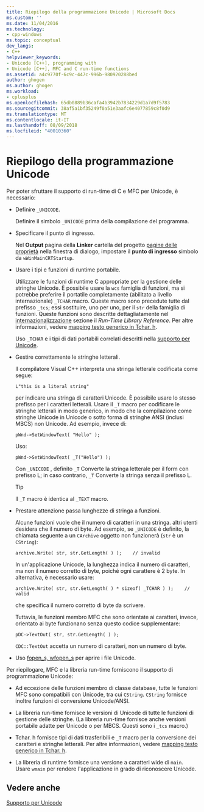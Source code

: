 ```yaml
---
title: Riepilogo della programmazione Unicode | Microsoft Docs
ms.custom: ''
ms.date: 11/04/2016
ms.technology:
- cpp-windows
ms.topic: conceptual
dev_langs:
- C++
helpviewer_keywords:
- Unicode [C++], programming with
- Unicode [C++], MFC and C run-time functions
ms.assetid: a4c9770f-6c9c-447c-996b-980920288bed
author: ghogen
ms.author: ghogen
ms.workload:
- cplusplus
ms.openlocfilehash: 65db0889b36cafa4b3942b7834229d1a7d9f5783
ms.sourcegitcommit: 38af5a1bf35249f0a51e3aafc6e4077859c8f0d9
ms.translationtype: MT
ms.contentlocale: it-IT
ms.lasthandoff: 08/09/2018
ms.locfileid: "40010360"
---
```

# <a name="unicode-programming-summary"></a>Riepilogo della programmazione Unicode
Per poter sfruttare il supporto di run-time di C e MFC per Unicode, è necessario:  
  
-   Definire `_UNICODE`.  
  
     Definire il simbolo `_UNICODE` prima della compilazione del programma.  
  
-   Specificare il punto di ingresso.  
  
     Nel **Output** pagina della **Linker** cartella del progetto [pagine delle proprietà](../ide/property-pages-visual-cpp.md) nella finestra di dialogo, impostare il **punto di ingresso** simbolo da `wWinMainCRTStartup`.  
  
-   Usare i tipi e funzioni di runtime portabile.  
  
     Utilizzare le funzioni di runtime C appropriate per la gestione delle stringhe Unicode. È possibile usare la `wcs` famiglia di funzioni, ma si potrebbe preferire il portatile completamente (abilitato a livello internazionale) `_TCHAR` macro. Queste macro sono precedute tutte dal prefisso `_tcs`; essi sostituire, uno per uno, per il `str` della famiglia di funzioni. Queste funzioni sono descritte dettagliatamente nel [internazionalizzazione](../c-runtime-library/internationalization.md) sezione il *Run-Time Library Reference*. Per altre informazioni, vedere [mapping testo generico in Tchar. h](../text/generic-text-mappings-in-tchar-h.md).  
  
     Uso `_TCHAR` e i tipi di dati portabili correlati descritti nella [supporto per Unicode](../text/support-for-unicode.md).  
  
-   Gestire correttamente le stringhe letterali.  
  
     Il compilatore Visual C++ interpreta una stringa letterale codificata come segue:  
  
    ```  
    L"this is a literal string"  
    ```  
  
     per indicare una stringa di caratteri Unicode. È possibile usare lo stesso prefisso per i caratteri letterali. Usare il `_T` macro per codificare le stringhe letterali in modo generico, in modo che la compilazione come stringhe Unicode in Unicode o sotto forma di stringhe ANSI (inclusi MBCS) non Unicode. Ad esempio, invece di:  
  
    ```  
    pWnd->SetWindowText( "Hello" );  
    ```  
  
     Uso:  
  
    ```  
    pWnd->SetWindowText( _T("Hello") );  
    ```  
  
     Con `_UNICODE` , definito `_T` Converte la stringa letterale per il form con prefisso L; in caso contrario, `_T` Converte la stringa senza il prefisso L.  
  
    > [!TIP]
    >  Il `_T` macro è identica al `_TEXT` macro.  
  
-   Prestare attenzione passa lunghezze di stringa a funzioni.  
  
     Alcune funzioni vuole che il numero di caratteri in una stringa. altri utenti desidera che il numero di byte. Ad esempio, se `_UNICODE` è definito, la chiamata seguente a un `CArchive` oggetto non funzionerà (`str` è un `CString`):  
  
    ```  
    archive.Write( str, str.GetLength( ) );    // invalid  
    ```  
  
     In un'applicazione Unicode, la lunghezza indica il numero di caratteri, ma non il numero corretto di byte, poiché ogni carattere è 2 byte. In alternativa, è necessario usare:  
  
    ```  
    archive.Write( str, str.GetLength( ) * sizeof( _TCHAR ) );    // valid  
    ```  
  
     che specifica il numero corretto di byte da scrivere.  
  
     Tuttavia, le funzioni membro MFC che sono orientate ai caratteri, invece, orientato ai byte funzionano senza questo codice supplementare:  
  
    ```  
    pDC->TextOut( str, str.GetLength( ) );  
    ```  
  
     `CDC::TextOut` accetta un numero di caratteri, non un numero di byte.  
  
-   Uso [fopen_s, wfopen_s](../c-runtime-library/reference/fopen-s-wfopen-s.md) per aprire i file Unicode.  
  
 Per riepilogare, MFC e la libreria run-time forniscono il supporto di programmazione Unicode:  
  
-   Ad eccezione delle funzioni membro di classe database, tutte le funzioni MFC sono compatibili con Unicode, tra cui `CString`. `CString` fornisce inoltre funzioni di conversione Unicode/ANSI.  
  
-   La libreria run-time fornisce le versioni di Unicode di tutte le funzioni di gestione delle stringhe. (La libreria run-time fornisce anche versioni portabile adatte per Unicode o per MBCS. Questi sono i `_tcs` macro.)  
  
-   Tchar. h fornisce tipi di dati trasferibili e `_T` macro per la conversione dei caratteri e stringhe letterali. Per altre informazioni, vedere [mapping testo generico in Tchar. h](../text/generic-text-mappings-in-tchar-h.md).  
  
-   La libreria di runtime fornisce una versione a caratteri wide di `main`. Usare `wmain` per rendere l'applicazione in grado di riconoscere Unicode.  
  
## <a name="see-also"></a>Vedere anche  
 [Supporto per Unicode](../text/support-for-unicode.md)